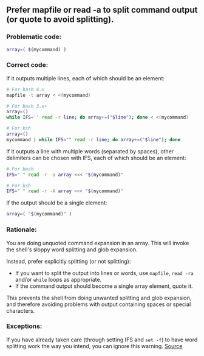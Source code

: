## Prefer mapfile or read -a to split command output (or quote to avoid splitting).

### Problematic code:

```sh
array=( $(mycommand) )
```

### Correct code:

If it outputs multiple lines, each of which should be an element:

```sh
# For bash 4.x
mapfile -t array < <(mycommand)

# For bash 3.x+
array=()
while IFS='' read -r line; do array+=("$line"); done < <(mycommand)

# For ksh
array=()
mycommand | while IFS="" read -r line; do array+=("$line"); done
```

If it outputs a line with multiple words (separated by spaces), other delimiters can be chosen with IFS, each of which should be an element:

```sh
# For bash
IFS=" " read -r -a array <<< "$(mycommand)"

# For ksh
IFS=" " read -r -A array <<< "$(mycommand)"
```

If the output should be a single element:

```sh
array=( "$(mycommand)" )
```

### Rationale:

You are doing unquoted command expansion in an array. This will invoke the shell's sloppy word splitting and glob expansion.

Instead, prefer explicitly splitting (or not splitting):

* If you want to split the output into lines or words, use `mapfile`, `read -ra` and/or `while` loops as appropriate.
* If the command output should become a single array element, quote it.

This prevents the shell from doing unwanted splitting and glob expansion, and therefore avoiding problems with output containing spaces or special characters.

### Exceptions:

If you have already taken care (through setting IFS and `set -f`) to have word splitting work the way you intend, you can ignore this warning.
[Source](https://github.com/koalaman/shellcheck/wiki/SC2207)

